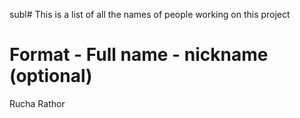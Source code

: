 subl# This is a list of all the names of people working on this project

# Format -   Full name - nickname (optional)
Rucha Rathor
